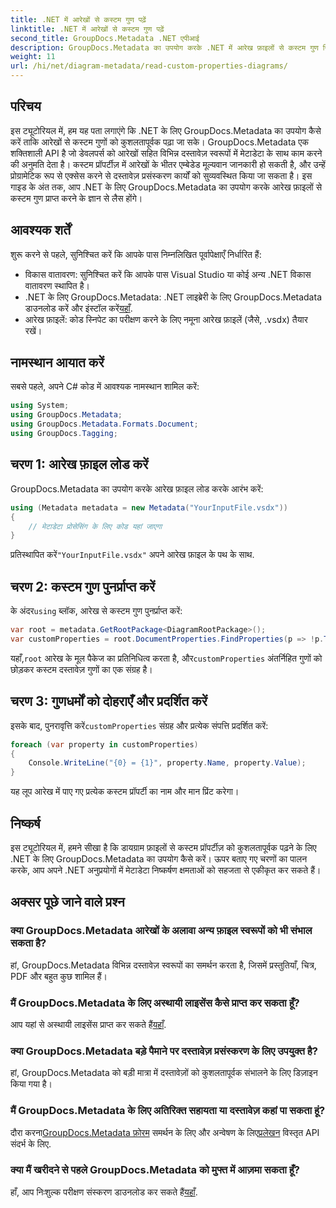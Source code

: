 ```yaml
---
title: .NET में आरेखों से कस्टम गुण पढ़ें
linktitle: .NET में आरेखों से कस्टम गुण पढ़ें
second_title: GroupDocs.Metadata .NET एपीआई
description: GroupDocs.Metadata का उपयोग करके .NET में आरेख फ़ाइलों से कस्टम गुण निकालने का तरीका जानें। डेवलपर्स के लिए आसान चरण-दर-चरण मार्गदर्शिका।
weight: 11
url: /hi/net/diagram-metadata/read-custom-properties-diagrams/
---
```

## परिचय
इस ट्यूटोरियल में, हम यह पता लगाएंगे कि .NET के लिए GroupDocs.Metadata का उपयोग कैसे करें ताकि आरेखों से कस्टम गुणों को कुशलतापूर्वक पढ़ा जा सके। GroupDocs.Metadata एक शक्तिशाली API है जो डेवलपर्स को आरेखों सहित विभिन्न दस्तावेज़ स्वरूपों में मेटाडेटा के साथ काम करने की अनुमति देता है। कस्टम प्रॉपर्टीज़ में आरेखों के भीतर एम्बेडेड मूल्यवान जानकारी हो सकती है, और उन्हें प्रोग्रामेटिक रूप से एक्सेस करने से दस्तावेज़ प्रसंस्करण कार्यों को सुव्यवस्थित किया जा सकता है। इस गाइड के अंत तक, आप .NET के लिए GroupDocs.Metadata का उपयोग करके आरेख फ़ाइलों से कस्टम गुण प्राप्त करने के ज्ञान से लैस होंगे।
## आवश्यक शर्तें
शुरू करने से पहले, सुनिश्चित करें कि आपके पास निम्नलिखित पूर्वापेक्षाएँ निर्धारित हैं:
- विकास वातावरण: सुनिश्चित करें कि आपके पास Visual Studio या कोई अन्य .NET विकास वातावरण स्थापित है।
-  .NET के लिए GroupDocs.Metadata: .NET लाइब्रेरी के लिए GroupDocs.Metadata डाउनलोड करें और इंस्टॉल करें[यहाँ](https://releases.groupdocs.com/metadata/net/).
- आरेख फ़ाइलें: कोड स्निपेट का परीक्षण करने के लिए नमूना आरेख फ़ाइलें (जैसे, .vsdx) तैयार रखें।

## नामस्थान आयात करें
सबसे पहले, अपने C# कोड में आवश्यक नामस्थान शामिल करें:
```csharp
using System;
using GroupDocs.Metadata;
using GroupDocs.Metadata.Formats.Document;
using GroupDocs.Tagging;
```
## चरण 1: आरेख फ़ाइल लोड करें
GroupDocs.Metadata का उपयोग करके आरेख फ़ाइल लोड करके आरंभ करें:
```csharp
using (Metadata metadata = new Metadata("YourInputFile.vsdx"))
{
    // मेटाडेटा प्रोसेसिंग के लिए कोड यहां जाएगा
}
```
 प्रतिस्थापित करें`"YourInputFile.vsdx"` अपने आरेख फ़ाइल के पथ के साथ.
## चरण 2: कस्टम गुण पुनर्प्राप्त करें
 के अंदर`using` ब्लॉक, आरेख से कस्टम गुण पुनर्प्राप्त करें:
```csharp
var root = metadata.GetRootPackage<DiagramRootPackage>();
var customProperties = root.DocumentProperties.FindProperties(p => !p.Tags.Contains(Tags.Document.BuiltIn));
```
 यहाँ,`root` आरेख के मूल पैकेज का प्रतिनिधित्व करता है, और`customProperties` अंतर्निहित गुणों को छोड़कर कस्टम दस्तावेज़ गुणों का एक संग्रह है।
## चरण 3: गुणधर्मों को दोहराएँ और प्रदर्शित करें
 इसके बाद, पुनरावृत्ति करें`customProperties` संग्रह और प्रत्येक संपत्ति प्रदर्शित करें:
```csharp
foreach (var property in customProperties)
{
    Console.WriteLine("{0} = {1}", property.Name, property.Value);
}
```
यह लूप आरेख में पाए गए प्रत्येक कस्टम प्रॉपर्टी का नाम और मान प्रिंट करेगा।

## निष्कर्ष
इस ट्यूटोरियल में, हमने सीखा है कि डायग्राम फ़ाइलों से कस्टम प्रॉपर्टीज़ को कुशलतापूर्वक पढ़ने के लिए .NET के लिए GroupDocs.Metadata का उपयोग कैसे करें। ऊपर बताए गए चरणों का पालन करके, आप अपने .NET अनुप्रयोगों में मेटाडेटा निष्कर्षण क्षमताओं को सहजता से एकीकृत कर सकते हैं।

## अक्सर पूछे जाने वाले प्रश्न
### क्या GroupDocs.Metadata आरेखों के अलावा अन्य फ़ाइल स्वरूपों को भी संभाल सकता है?
हां, GroupDocs.Metadata विभिन्न दस्तावेज़ स्वरूपों का समर्थन करता है, जिसमें प्रस्तुतियाँ, चित्र, PDF और बहुत कुछ शामिल हैं।
### मैं GroupDocs.Metadata के लिए अस्थायी लाइसेंस कैसे प्राप्त कर सकता हूँ?
 आप यहां से अस्थायी लाइसेंस प्राप्त कर सकते हैं[यहाँ](https://purchase.groupdocs.com/temporary-license/).
### क्या GroupDocs.Metadata बड़े पैमाने पर दस्तावेज़ प्रसंस्करण के लिए उपयुक्त है?
हां, GroupDocs.Metadata को बड़ी मात्रा में दस्तावेज़ों को कुशलतापूर्वक संभालने के लिए डिज़ाइन किया गया है।
### मैं GroupDocs.Metadata के लिए अतिरिक्त सहायता या दस्तावेज़ कहां पा सकता हूं?
 दौरा करना[GroupDocs.Metadata फ़ोरम](https://forum.groupdocs.com/c/metadata/14) समर्थन के लिए और अन्वेषण के लिए[प्रलेखन](https://tutorials.groupdocs.com/metadata/net/) विस्तृत API संदर्भ के लिए.
### क्या मैं खरीदने से पहले GroupDocs.Metadata को मुफ्त में आज़मा सकता हूँ?
 हाँ, आप निःशुल्क परीक्षण संस्करण डाउनलोड कर सकते हैं[यहाँ](https://releases.groupdocs.com/).